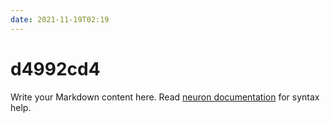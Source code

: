 ```yaml
---
date: 2021-11-19T02:19
---
```


# d4992cd4

Write your Markdown content here. Read [neuron documentation](https://neuron.zettel.page/2011404.html) for syntax help.

